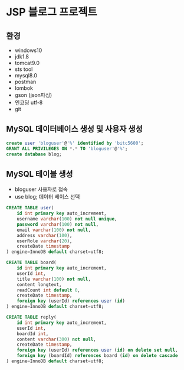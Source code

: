 # JSP 블로그 프로젝트

## 환경

- windows10
- jdk1.8
- tomcat9.0
- sts tool
- mysql8.0
- postman
- lombok
- gson (json파싱)
- 인코딩 utf-8
- git

## MySQL 데이터베이스 생성 및 사용자 생성

```sql
create user 'bloguser'@'%' identified by 'bitc5600';
GRANT ALL PRIVILEGES ON *.* TO 'bloguser'@'%';
create database blog;
```

## MySQL 테이블 생성

- bloguser 사용자로 접속
- use blog; 데이터 베이스 선택

```sql
CREATE TABLE user(
    id int primary key auto_increment,
    username varchar(100) not null unique,
    password varchar(100) not null,
    email varchar(100) not null,
    address varchar(100),
    userRole varchar(20),
    createDate timestamp
) engine=InnoDB default charset=utf8;

CREATE TABLE board(
    id int primary key auto_increment,
    userId int,
    title varchar(100) not null,
    content longtext,
    readCount int default 0,
    createDate timestamp,
    foreign key (userId) references user (id)
) engine=InnoDB default charset=utf8;

CREATE TABLE reply(
    id int primary key auto_increment,
    userId int,
    boardId int,
    content varchar(300) not null,
    createDate timestamp,
    foreign key (userId) references user (id) on delete set null,
    foreign key (boardId) references board (id) on delete cascade
) engine=InnoDB default charset=utf8;
```
